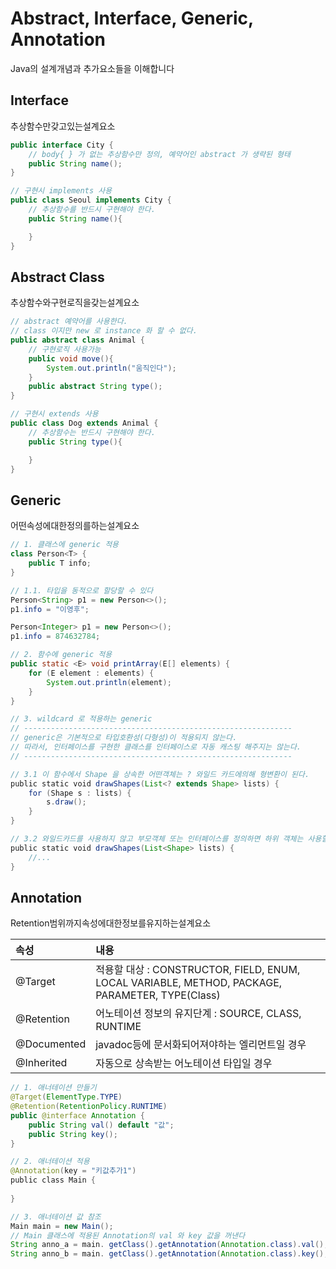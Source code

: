 # Abstract, Interface, Generic, Annotation
Java의 설계개념과 추가요소들을 이해합니다

## Interface
추상함수만갖고있는설계요소
```java
public interface City {
	// body{ } 가 없는 추상함수만 정의, 예약어인 abstract 가 생략된 형태
    public String name();
}

// 구현시 implements 사용
public class Seoul implements City {
	// 추상함수를 반드시 구현해야 한다.
	public String name(){

	}
}
```

## Abstract Class
추상함수와구현로직을갖는설계요소
```java
// abstract 예약어를 사용한다.
// class 이지만 new 로 instance 화 할 수 없다.
public abstract class Animal {
	// 구현로직 사용가능
	public void move(){
		System.out.println("움직인다");
	}
    public abstract String type();
}

// 구현시 extends 사용
public class Dog extends Animal {
	// 추상함수는 반드시 구현해야 한다.
	public String type(){

	}
}
```

## Generic
어떤속성에대한정의를하는설계요소
```java
// 1. 클래스에 generic 적용
class Person<T> { 
    public T info;
}

// 1.1. 타입을 동적으로 할당할 수 있다  
Person<String> p1 = new Person<>();  
p1.info = "이영후";  

Person<Integer> p1 = new Person<>();  
p1.info = 874632784;

// 2. 함수에 generic 적용
public static <E> void printArray(E[] elements) {
    for (E element : elements) {   
        System.out.println(element);  
    } 
}

// 3. wildcard 로 적용하는 generic
// ------------------------------------------------------------
// generic은 기본적으로 타입호환성(다형성)이 적용되지 않는다.
// 따라서, 인터페이스를 구현한 클래스를 인터페이스로 자동 캐스팅 해주지는 않는다.
// ------------------------------------------------------------

// 3.1 이 함수에서 Shape 을 상속한 어떤객체는 ? 와일드 카드에의해 형변환이 된다.
public static void drawShapes(List<? extends Shape> lists) {  
    for (Shape s : lists) {   
        s.draw();  
    } 
}

// 3.2 와일드카드를 사용하지 않고 부모객체 또는 인터페이스를 정의하면 하위 객체는 사용할 수 없다.
public static void drawShapes(List<Shape> lists) {  
	//...
}
```

## Annotation
Retention범위까지속성에대한정보를유지하는설계요소

| 속성 | 내용 |
| :--- | :--- |
| @Target | 적용할 대상 : CONSTRUCTOR, FIELD, ENUM, LOCAL VARIABLE, METHOD, PACKAGE, PARAMETER, TYPE\(Class\)|
| @Retention | 어노테이션 정보의 유지단계 : SOURCE, CLASS, RUNTIME |
| @Documented | javadoc등에 문서화되어져야하는 엘리먼트일 경우 |
| @Inherited | 자동으로 상속받는 어노테이션 타입일 경우 |

```java
// 1. 애너테이션 만들기
@Target(ElementType.TYPE)
@Retention(RetentionPolicy.RUNTIME)
public @interface Annotation {  
    public String val() default "값";
    public String key();
}

// 2. 애너테이션 적용
@Annotation(key = "키값추가1") 
public class Main {
    
}

// 3. 애너테이션 값 참조
Main main = new Main();
// Main 클래스에 적용된 Annotation의 val 와 key 값을 꺼낸다
String anno_a = main. getClass().getAnnotation(Annotation.class).val();
String anno_b = main. getClass().getAnnotation(Annotation.class).key();
```